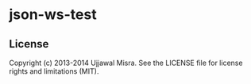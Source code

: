 # json-ws-test


## License

Copyright (c) 2013-2014 Ujjawal Misra. See the LICENSE file for license rights and limitations (MIT).


